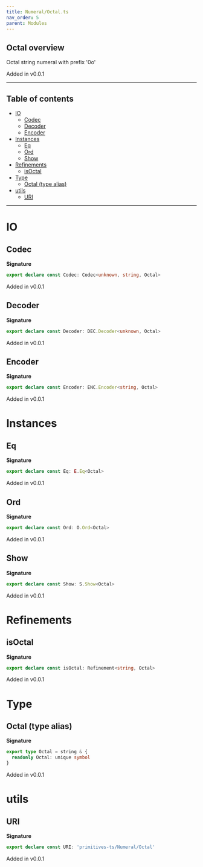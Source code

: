 ```yaml
---
title: Numeral/Octal.ts
nav_order: 5
parent: Modules
---
```


## Octal overview

Octal string numeral with prefix '0o'

Added in v0.0.1

---

<h2 class="text-delta">Table of contents</h2>

- [IO](#io)
  - [Codec](#codec)
  - [Decoder](#decoder)
  - [Encoder](#encoder)
- [Instances](#instances)
  - [Eq](#eq)
  - [Ord](#ord)
  - [Show](#show)
- [Refinements](#refinements)
  - [isOctal](#isoctal)
- [Type](#type)
  - [Octal (type alias)](#octal-type-alias)
- [utils](#utils)
  - [URI](#uri)

---

# IO

## Codec

**Signature**

```ts
export declare const Codec: Codec<unknown, string, Octal>
```

Added in v0.0.1

## Decoder

**Signature**

```ts
export declare const Decoder: DEC.Decoder<unknown, Octal>
```

Added in v0.0.1

## Encoder

**Signature**

```ts
export declare const Encoder: ENC.Encoder<string, Octal>
```

Added in v0.0.1

# Instances

## Eq

**Signature**

```ts
export declare const Eq: E.Eq<Octal>
```

Added in v0.0.1

## Ord

**Signature**

```ts
export declare const Ord: O.Ord<Octal>
```

Added in v0.0.1

## Show

**Signature**

```ts
export declare const Show: S.Show<Octal>
```

Added in v0.0.1

# Refinements

## isOctal

**Signature**

```ts
export declare const isOctal: Refinement<string, Octal>
```

Added in v0.0.1

# Type

## Octal (type alias)

**Signature**

```ts
export type Octal = string & {
  readonly Octal: unique symbol
}
```

Added in v0.0.1

# utils

## URI

**Signature**

```ts
export declare const URI: 'primitives-ts/Numeral/Octal'
```

Added in v0.0.1
